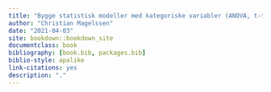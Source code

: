 ```yaml
--- 
title: "Bygge statistisk modeller med kategoriske variabler (ANOVA, t-test)"
author: "Christian Magelssen"
date: "2021-04-03"
site: bookdown::bookdown_site
documentclass: book
bibliography: [book.bib, packages.bib]
biblio-style: apalike
link-citations: yes
description: "."
---
```

